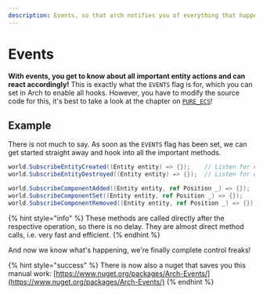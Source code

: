 ```yaml
---
description: Events, so that arch notifies you of everything that happens.
---
```


# Events

**With events, you get to know about all important entity actions and can react accordingly!** This is exactly what the `EVENTS` flag is for, which you can set in Arch to enable all hooks. However, you have to modify the source code for this, it's best to take a look at the chapter on [`PURE_ECS`](../optimizations/pure_ecs.md)!

## Example

There is not much to say. As soon as the `EVENTS` flag has been set, we can get started straight away and hook into all the important methods.

```csharp
world.SubscribeEntityCreated((Entity entity) => {});    // Listen for entity creation events
world.SubscribeEntityDestroyed((Entity entity) => {});  // Listen for entity destruction events

world.SubscribeComponentAdded((Entity entity, ref Position _) => {});    // Listen for newly added components
world.SubscribeComponentSet((Entity entity, ref Position _) => {});      // Listen for newly set components
world.SubscribeComponentRemoved((Entity entity, ref Position _) => {});  // Listen for newly removed components
```

{% hint style="info" %}
These methods are called directly after the respective operation, so there is no delay. They are almost direct method calls, i.e. very fast and efficient.
{% endhint %}

And now we know what's happening, we're finally complete control freaks!

{% hint style="success" %}
There is now also a nuget that saves you this manual work: [https://www.nuget.org/packages/Arch-Events/](https://www.nuget.org/packages/Arch-Events/)
{% endhint %}

